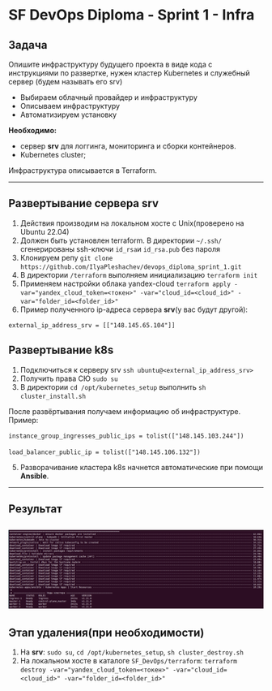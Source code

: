# SF DevOps Diploma - Sprint 1 - Infra

## Задача

Опишите инфраструктуру будущего проекта в виде кода с инструкциями по развертке, нужен кластер Kubernetes и служебный сервер (будем называть его srv)

- Выбираем облачный провайдер и инфраструктуру 
- Описываем инфраструктуру
- Автоматизируем установку

**Необходимо:**
- сервер **srv** для логгинга, мониторинга и сборки контейнеров.
- Kubernetes cluster;

Инфраструктура описывается в Terraform.

---

## Развертывание сервера srv
1. Действия производим на локальном хосте с Unix(проверено на Ubuntu 22.04)
2. Должен быть установлен terraform. В директории `~/.ssh/` сгенерированы ssh-ключи `id_rsa`и `id_rsa.pub` без пароля
2. Клонируем репу `git clone https://github.com/IlyaPleshachev/devops_diploma_sprint_1.git`
3. В директории `/terraform` выполняем инициализацию `terraform init`
4. Применяем настройки облака yandex-cloud `terraform apply -var="yandex_cloud_token=<токен>" -var="cloud_id=<cloud_id>" -var="folder_id=<folder_id>"`
5. Пример полученного ip-адреса сервера **srv**(у вас будут другой):
```
external_ip_address_srv = [["148.145.65.104"]]
```

## Развертывание k8s
1. Подключиться к серверу srv `ssh ubuntu@<external_ip_address_srv>`
2. Получить права СЮ `sudo su`
3. В директории `cd /opt/kubernetes_setup` выполнить `sh cluster_install.sh`

После развёртывания получаем информацию об инфраструктуре. Пример:
```
instance_group_ingresses_public_ips = tolist(["148.145.103.244"])

load_balancer_public_ip = tolist(["148.145.106.132"])
```

5. Разворачивание кластера k8s начнется автоматические при помощи **Ansible**. 
---
## Результат
![Result_sprint_1.png](Result_sprint_1.png)
---

## Этап удаления(при необходимости)
1. На **srv**: `sudo su`, `cd /opt/kubernetes_setup`, `sh cluster_destroy.sh`
2. На локальном хосте в каталоге `SF_DevOps/terraform`: `terraform destroy -var="yandex_cloud_token=<токен>" -var="cloud_id=<cloud_id>" -var="folder_id=<folder_id>"`
